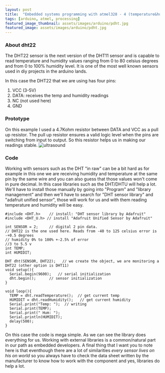 ```yaml
---
layout: post
title:  "Embedded systems programming with atmel328 - 4 (temperature&humidity)"
tags: [arduino, atmel, processing]
featured_image_thumbnail: assets/images/arduino/pdht.jpg
featured_image: assets/images/arduino/pdht.jpg
---
```


### About dht22
The DHT22 sensor is the next version of the DHT11 sensor and is capable to read temperature and humidity values ranging from 0 to 80 celsius degrees and from 0 to 100% humidity level. It is one of the most well known sensors used in diy projects in the arduino lands.  

In this case the DHT22 that we are using has four pins:
1. VCC (3-5V)
2. DATA: receives the temp and humidity readings
3. NC (not used here)
4. GND
### Prototype
On this example I used a 4.7Kohm resistor between DATA and VCC as a pull up resistor. The pull up resistor ensures a valid logic level when the pins are switching from input to output. So this resistor helps us in making our readings stable.
![ultrasound](https://artikblue.github.io/assets/images/sketches/dht.JPG)


### Code
Working with sensors such as the DHT "in raw" can be a bit hard as for example in this one we are receiving humidity and temperature at the same pin by the same wire and you can also guess that those values won't come in pure decimal. In this case libraries such as the DHT/DHTU will help a lot. We'll have to install those manually by going into "Program" and "library management" and then we'll have to search for "DHT sensor library" and "adafruit unified sensor", those will work for us and with them reading temperature and humidity will be easy.
~~~
#include <DHT.h>    // install: "DHT sensor library by Adafruit"
#include <DHT_U.h> // install "Adafruit Unified Sensor by Adafruit"

int SENSOR = 2;     // digital 2 pin data.
// DHT22 is the one used here. Reads from -40 to 125 celsius error is -+0.5 degrees
// humidity 0% to 100% +-2.5% of error
//3 to 5.5 v
int TEMP;
int HUMIDIT;

DHT dht(SENSOR, DHT22);   // we create the object, we are monitoring a DHT22 (other option is DHT11)
void setup(){
  Serial.begin(9600);   // serial initialization
  dht.begin();      // sensor initialization
}

void loop(){
  TEMP = dht.readTemperature();  // get current temp
  HUMIDIT = dht.readHumidity();   // get current humidity
  Serial.print("Temp: ");  // writing
  Serial.print(TEMP);
  Serial.print(" Hum: ");
  Serial.println(HUMIDIT);
  delay(500);
}
~~~
On this case the code is mega simple. As we can see the library does everything for us. Working with external libraries is a common/natural part in our path as embedded developers. A final thing that I want you to note here is that eventhough there are a lot of similarities *every sensor lives on his on world* so you always have to check the data sheet written by the manufacturer to know how to work with the component and yes, libraries do help a lot.

